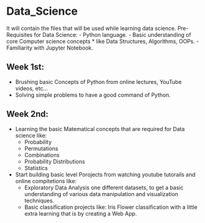 # Data_Science
It will contain the files that will be used while learning data science.
Pre-Requisites for Data Science:
    - Python language.
    - Basic understanding of core Computer science concepts 
        * like Data Structures, Algorithms, OOPs.
    - Familiarity with Jupyter Notebook.



## Week 1st: 
- Brushing basic Concepts of Python from online lectures, YouTube videos, etc...
- Solving simple problems to have a good command of Python.

## Week 2nd:
- Learning the basic Matematical concepts that are required for Data science like:
    * Probability
    * Permutations 
    * Combinations
    * Probability Distributions
    * Statistics
- Start building basic level Porojects from watching youtube tutorails and online compitetions like:
    * Exploratory Data Analysis one different datasets, to get a basic understanding of various data manipulation and visualization techniques.
    * Basic classification projects like: Iris Flower classification with a little extra learning that is by creating a Web App.
  
